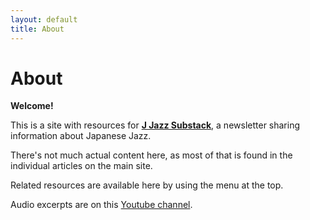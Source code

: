 ```yaml
---
layout: default
title: About
---
```

# About

**Welcome!**

This is a site with resources for **[J Jazz Substack](https://jjazz.substack.com)**, a newsletter sharing information about Japanese Jazz.

There's not much actual content here, as most of that is found in the individual articles on the main site. 

Related resources are available here by using the menu at the top. 

Audio excerpts are on this [Youtube channel](https://www.youtube.com/channel/UCUDGeoIKVtmk-thXbzNY_jw).

